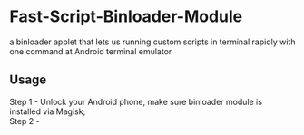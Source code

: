 # Fast-Script-Binloader-Module
a binloader applet that lets us running custom scripts in terminal rapidly with one command at Android terminal emulator
## Usage
Step 1 - Unlock your Android phone, make sure binloader module is installed via Magisk;<br>
Step 2 - 
